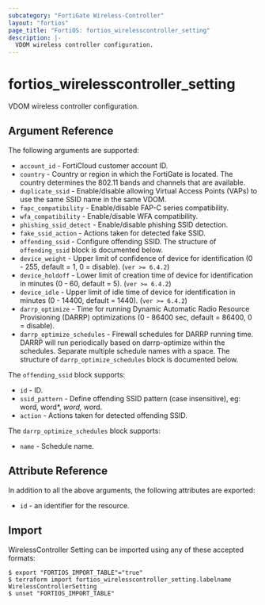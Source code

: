```yaml
---
subcategory: "FortiGate Wireless-Controller"
layout: "fortios"
page_title: "FortiOS: fortios_wirelesscontroller_setting"
description: |-
  VDOM wireless controller configuration.
---
```


# fortios_wirelesscontroller_setting
VDOM wireless controller configuration.

## Argument Reference

The following arguments are supported:

* `account_id` - FortiCloud customer account ID.
* `country` - Country or region in which the FortiGate is located. The country determines the 802.11 bands and channels that are available.
* `duplicate_ssid` - Enable/disable allowing Virtual Access Points (VAPs) to use the same SSID name in the same VDOM.
* `fapc_compatibility` - Enable/disable FAP-C series compatibility.
* `wfa_compatibility` - Enable/disable WFA compatibility.
* `phishing_ssid_detect` - Enable/disable phishing SSID detection.
* `fake_ssid_action` - Actions taken for detected fake SSID.
* `offending_ssid` - Configure offending SSID. The structure of `offending_ssid` block is documented below.
* `device_weight` - Upper limit of confidence of device for identification (0 - 255, default = 1, 0 = disable). (`ver >= 6.4.2`)
* `device_holdoff` - Lower limit of creation time of device for identification in minutes (0 - 60, default = 5). (`ver >= 6.4.2`)
* `device_idle` - Upper limit of idle time of device for identification in minutes (0 - 14400, default = 1440). (`ver >= 6.4.2`)
* `darrp_optimize` - Time for running Dynamic Automatic Radio Resource Provisioning (DARRP) optimizations (0 - 86400 sec, default = 86400, 0 = disable).
* `darrp_optimize_schedules` - Firewall schedules for DARRP running time. DARRP will run periodically based on darrp-optimize within the schedules. Separate multiple schedule names with a space. The structure of `darrp_optimize_schedules` block is documented below.

The `offending_ssid` block supports:

* `id` - ID.
* `ssid_pattern` - Define offending SSID pattern (case insensitive), eg: word, word*, *word, wo*rd.
* `action` - Actions taken for detected offending SSID.

The `darrp_optimize_schedules` block supports:

* `name` - Schedule name.


## Attribute Reference

In addition to all the above arguments, the following attributes are exported:
* `id` - an identifier for the resource.

## Import

WirelessController Setting can be imported using any of these accepted formats:
```
$ export "FORTIOS_IMPORT_TABLE"="true"
$ terraform import fortios_wirelesscontroller_setting.labelname WirelessControllerSetting
$ unset "FORTIOS_IMPORT_TABLE"
```
